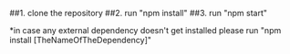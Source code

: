 ##1. clone the repository
##2. run "npm install"
##3. run "npm start"

\*in case any external dependency doesn't get installed please run "npm install [TheNameOfTheDependency]"
